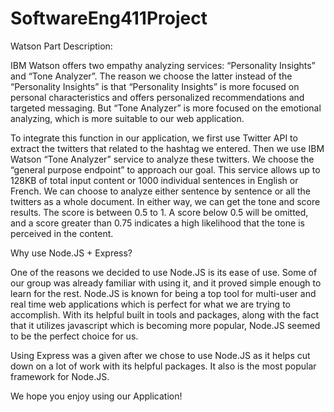 # SoftwareEng411Project

Watson Part Description:

IBM Watson offers two empathy analyzing services: “Personality Insights” and “Tone Analyzer”. 
The reason we choose the latter instead of the “Personality Insights” is that “Personality Insights” is more focused on personal 
characteristics and offers personalized recommendations and targeted messaging. But “Tone Analyzer” is more focused on the emotional 
analyzing, which is more suitable to our web application.

To integrate this function in our application, we first use Twitter API to extract the twitters that related to the hashtag we entered.
Then we use IBM Watson “Tone Analyzer” service to analyze these twitters. We choose the “general purpose endpoint” to approach our goal. 
This service allows up to 128KB of total input content or 1000 individual sentences in English or French. We can choose to analyze either
sentence by sentence or all the twitters as a whole document. In either way, we can get the tone and score results. 
The score is between 0.5 to 1. A score below 0.5 will be omitted, and a score greater than 0.75 indicates a high likelihood that the 
tone is perceived in the content. 


Why use Node.JS + Express?

One of the reasons we decided to use Node.JS is its ease of use. Some of our group was already familiar with using it, and it proved 
simple enough to learn for the rest. Node.JS is known for being a top tool for multi-user and real time web applications which is perfect
for what we are trying to accomplish. With its helpful built in tools and packages, along with the fact that it utilizes javascript which 
is becoming more popular, Node.JS seemed to be the perfect choice for us. 

Using Express was a given after we chose to use Node.JS as it helps cut down on a lot of work with its helpful packages. 
It also is the most popular framework for Node.JS. 

We hope you enjoy using our Application!
